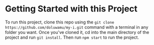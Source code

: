 # Getting Started with this Project

To run this project, clone this repo using the `git clone https://github.com/doluwamu/my-i.git` command with a terminal in any folder you want. 
Once you've cloned it, cd into the main directory of the project and run `git install`.
Then run `npm start` to run the project.

